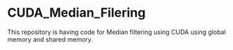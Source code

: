 CUDA_Median_Filering
====================

This repository is having code for Median filtering using CUDA using global memory and shared memory.
